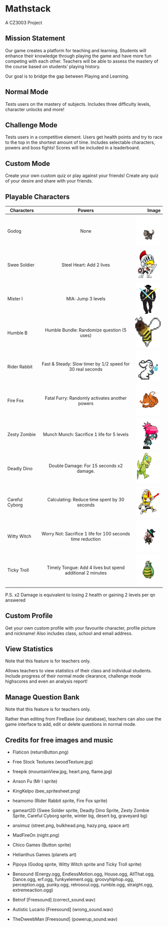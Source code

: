 # Mathstack
A CZ3003 Project

## Mission Statement
Our game creates a platform for teaching and learning.
Students will enhance their knowledge through playing the game and have more fun competing with each other. Teachers will be able to assess the mastery of the course based on students’ playing history. 

Our goal is to bridge the gap between Playing and Learning.

## Normal Mode
Tests users on the mastery of subjects. Includes three difficulty levels, character unlocks and more!

## Challenge Mode
Tests users in a competitive element. Users get health points and try to race to the top in the shortest amount of time. Includes selectable characters, powers and boss fights! Scores will be included in a leaderboard.

## Custom Mode
Create your own custom quiz or play against your friends! Create any quiz of your desire and share with your friends.

## Playable Characters
| Characters        | Powers           | Image  |
| ----------------- |:----------------:| ------:|
| Godog             | None             |  <img src="/Model/Characters/Godog/00base/e002a_00base_00.png" width="100" height="100" alt="Godog Sprite"/> |
| Swee Soldier      | Steel Heart: Add 2 lives      |   <img src="/Model/Characters/Warrior/Idle (1).png" width="100" height="100" alt="Swee Soldier Sprite"/> |
| Mister I          | MIA: Jump 3 levels    |     <img src="/Model/Characters/Mr I/Mr I.png" width="100" height="100" alt="Mister I Sprite"/> |
| Humble B          | Humble Bundle: Randomize question (5 uses)       |  <img src="/Model/Characters/HumbleB/HumbleBIcon.png" width="100" height="100" alt="Humble B Sprite"/> |
| Rider Rabbit      | Fast & Steady: Slow timer by 1/2 speed for 30 real seconds      |   <img src="/Model/Characters/RiderRabbit/RabbitAttack (1).png" width="100" height="100" alt="Rider Rabbit Sprite"/> |
| Fire Fox          | Fatal Furry: Randomly activates another powers    |     <img src="/Model/Characters/FireFox/Fox_Sit2.png" width="100" height="100" alt="Fire Fox Sprite"/> |
| Zesty Zombie      | Munch Munch: Sacrifice 1 life for 5 levels             |  <img src="/Model/Characters/ZestyZombie/Attack (6).png" width="100" height="100" alt="Zesty Zombie Sprite"/> |
| Deadly Dino      | Double Damage: For 15 seconds x2 damage.      |   <img src="/Model/Characters/DeadlyDino/Run (7).png" width="100" height="100" alt="Deadly Dino Sprite"/> |
| Careful Cyborg          | Calculating: Reduce time spent by 30 seconds    |     <img src="/Model/Characters/CarefulCyborg/JumpMelee (4).png" width="100" height="100" alt="Careful Cyborg Sprite"/> |
| Witty Witch         | Worry Not: Sacrifice 1 life for 100 seconds time reduction       |  <img src="/Model/Characters/WittyWitch/13magic/c00b_13magic_07.png" width="100" height="100" alt="Witty Witch Sprite"/> |
| Ticky Troll      | Timely Tongue: Add 4 lives but spend additional 2 minutes      |   <img src="/Model/Characters/TickyTroll/07damage/e003a_07damage_03.png" width="100" height="100" alt="Tickly Troll Sprite"/> |

P.S. x2 Damage is equivalent to losing 2 health or gaining 2 levels per qn answered

## Custom Profile
Get your own custom profile with your favourite character, profile picture and nickname! Also includes class, school and email address.

## View Statistics
Note that this feature is for teachers only.

Allows teachers to view statistics of their class and individual students. Include progress of their normal mode clearance, challenge mode highscores and even an analysis report!

## Manage Question Bank
Note that this feature is for teachers only.

Rather than editing from FireBase (our database), teachers can also use the game interface to add, edit or delete questions in normal mode.

## Credits for free images and music
- Flaticon (returnButton.png)
- Free Stock Textures (woodTexture.jpg)
- freepik (mountainView.jpg, heart.png, flame.jpg)
- Anson Fu (Mr I sprite)
- KingKelpo (bee_spritesheet.png)
- heamomo (Rider Rabbit sprite, Fire Fox sprite)
- gameart2D (Swee Solder sprite, Deadly Dino Sprite, Zesty Zombie Sprite, Careful Cyborg sprite, winter bg, desert bg, graveyard bg)
- ansimuz (street.png, bulkhead.png, hazy.png, space art)
- MadFireOn (night.png)
- Chico Games (Button sprite)
- Helianthus Games (planets art)
- Pipoya (Godog sprite, Witty Witch sprite and Ticky Troll sprite)

- Bensound (Energy.ogg, EndlessMotion.ogg, House.ogg, AllThat.ogg, Dance.ogg, erf.ogg, funkyelement.ogg, groovyhiphop.ogg, perception.ogg, punky.ogg, retrosoul.ogg, rumble.ogg, straight.ogg, extremeaction.ogg)
- Betrof [Freesound] (correct_sound.wav)
- Autistic Lucario [Freesound] (wrong_sound.wav)
- TheDweebMan [Freesound] (powerup_sound.wav)